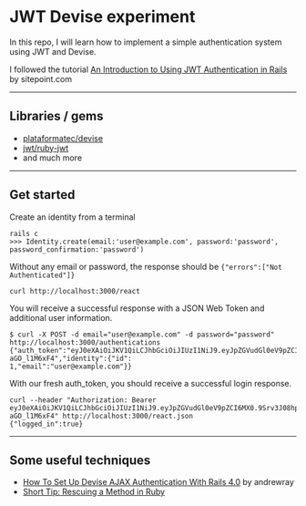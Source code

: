 # JWT Devise experiment

In this repo, I will learn how to implement a simple authentication system using
JWT and Devise.

I followed the tutorial
[An Introduction to Using JWT Authentication in Rails](https://www.sitepoint.com/introduction-to-using-jwt-in-rails/) by sitepoint.com

---

## Libraries / gems

- [plataformatec/devise](https://github.com/plataformatec/devise)
- [jwt/ruby-jwt](https://github.com/jwt/ruby-jwt)
- and much more

---

## Get started

Create an identity from a terminal

```
rails c
>>> Identity.create(email:'user@example.com', password:'password', password_confirmation:'password')
```

Without any email or password, the response should be `{"errors":["Not Authenticated"]}`

```
curl http://localhost:3000/react
```

You will receive a successful response with a JSON Web Token and additional user information.

```
$ curl -X POST -d email="user@example.com" -d password="password" http://localhost:3000/authentications
{"auth_token":"eyJ0eXAiOiJKV1QiLCJhbGciOiJIUzI1NiJ9.eyJpZGVudGl0eV9pZCI6MX0.9Srv3J08hpELrfzde2IHBdpFeNxkUtL-aGO_l1M6xF4","identity":{"id":
1,"email":"user@example.com"}}
```

With our fresh auth_token, you should receive a successful login response.

```
curl --header "Authorization: Bearer eyJ0eXAiOiJKV1QiLCJhbGciOiJIUzI1NiJ9.eyJpZGVudGl0eV9pZCI6MX0.9Srv3J08hpELrfzde2IHBdpFeNxkUtL-aGO_l1M6xF4" http://localhost:3000/react.json
{"logged_in":true}
```

---

## Some useful techniques

- [How To Set Up Devise AJAX Authentication With Rails 4.0](http://blog.andrewray.me/how-to-set-up-devise-ajax-authentication-with-rails-4-0/) by andrewray
- [Short Tip: Rescuing a Method in Ruby](http://seejohncode.com/2012/04/17/short-tip-rescuing-a-method-in-ruby/)
